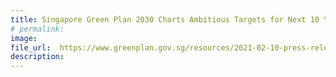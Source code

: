 ```yaml
---  
title: Singapore Green Plan 2030 Charts Ambitious Targets for Next 10 Years to Catalyse National Sustainability Movement
# permalink: 
image:  
file_url:  https://www.greenplan.gov.sg/resources/2021-02-10-press-release-on-green-plan/
description:  
---  
```

